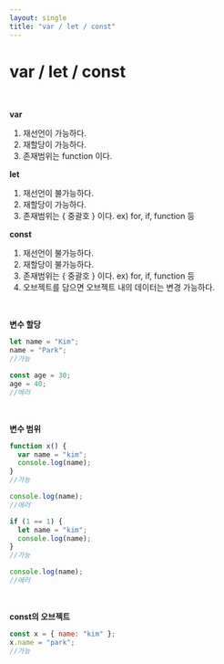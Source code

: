 ```yaml
---
layout: single
title: "var / let / const"
---
```


# var / let / const

<br>

**var**

1. 재선언이 가능하다.
2. 재할당이 가능하다.
3. 존재범위는 function 이다.

**let**

1. 재선언이 불가능하다.
2. 재할당이 가능하다.
3. 존재범위는 { 중괄호 } 이다. ex) for, if, function 등

**const**

1. 재선언이 불가능하다.
2. 재할당이 불가능하다.
3. 존재범위는 { 중괄호 } 이다. ex) for, if, function 등
4. 오브젝트를 담으면 오브젝트 내의 데이터는 변경 가능하다.

<br>

**변수 할당**

```js
let name = "Kim";
name = "Park";
//가능

const age = 30;
age = 40;
//에러
```

<br>

**변수 범위**

```js
function x() {
  var name = "kim";
  console.log(name);
}
//가능

console.log(name);
//에러

if (1 == 1) {
  let name = "kim";
  console.log(name);
}
//가능

console.log(name);
//에러
```

<br>

**const의 오브젝트**

```js
const x = { name: "kim" };
x.name = "park";
//가능
```
